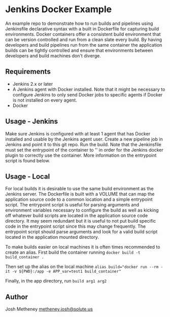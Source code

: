 # Jenkins Docker Example

An example repo to demonstrate how to run builds and pipelines using Jenkinsfile declarative syntax with a built in Dockerfile for capturing build environments. Docker containers offer a consistent build environment that can be version controlled and run from a clean slate every build. By having developers and build pipelines run from the same container the application builds can be tightly controlled and ensure that environments between developers and build machines don't diverge.

## Requirements

* Jenkins 2.x or later
* A Jenkins agent with Docker installed. Note that it might be necessary to configure Jenkins to only send Docker jobs to specific agents if Docker is not installed on every agent.
* Docker

## Usage - Jenkins

Make sure Jenkins is configured with at least 1 agent that has Docker installed and usable by the Jenkins agent user. Create a new pipeline job in Jenkins and point it to this git repo. Run the build.
Note that the Jenkinsfile must set the entrypoint of the container to '' in order for the Jenkins docker plugin to correctly use the container. More information on the entrypoint script is found below.

## Usage - Local

For local builds it is desirable to use the same build environment as the Jenkins server. The Dockerfile is built with a VOLUME that can map the application source code to a common location and a simple entrypoint script. The entrypoint script is useful for parsing arguments and environment variables necessary to configure the build as well as kicking off whatever build scripts are located in the application source code directory. It may seem redundant but it is useful to not put build specific code in the entrypoint script since this may change frequently. The entrypoint script should parse arguments and look for a valid build script located in the application mounted directory.

To make builds easier on local machines it is often times recommended to create an alias. First build the container running `docker build -t build_container .`

Then set up the alias on the local machine
`alias build="docker run --rm -it -v ${PWD}:/app -e APP_var=test1 build_container"`

Finally, in the app directory, run
`build arg1 arg2`

## Author

Josh Metheney <metheney.josh@solute.us>